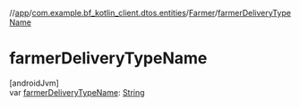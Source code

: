 //[app](../../../index.md)/[com.example.bf_kotlin_client.dtos.entities](../index.md)/[Farmer](index.md)/[farmerDeliveryTypeName](farmer-delivery-type-name.md)

# farmerDeliveryTypeName

[androidJvm]\
var [farmerDeliveryTypeName](farmer-delivery-type-name.md): [String](https://kotlinlang.org/api/latest/jvm/stdlib/kotlin/-string/index.html)

